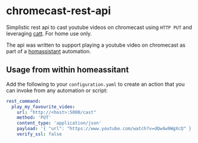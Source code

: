 # chromecast-rest-api
Simplistic rest api to cast youtube videos on chromecast using `HTTP PUT` and leveraging [catt](https://pypi.org/project/catt/). For home use only.

The api was written to support playing a youtube video on chromecast as part of a [homassistant](https://www.home-assistant.io/) automation.

## Usage from within homeassitant

Add the following to your `configuration.yaml` to create an action that you can invoke from any automation or script:
``` yaml
rest_command:
  play_my_favourite_video:
    url: "http://<host>:5000/cast"
    method: 'PUT'
    content_type: 'application/json'
    payload: '{ "url": "https://www.youtube.com/watch?v=dQw4w9WgXcQ" }'
    verify_ssl: false
```
